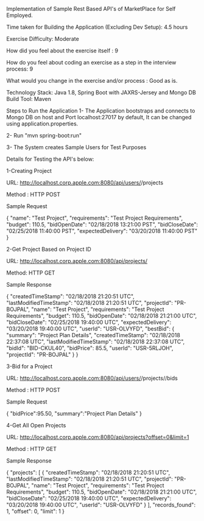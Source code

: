 Implementation of Sample Rest Based API's of MarketPlace for Self Employed.

Time taken for Building the Application (Excluding Dev Setup): 4.5 hours

Exercise Difficulty: Moderate

How did you feel about the exercise itself : 9

How do you feel about coding an exercise as a step in the interview process: 9

What would you change in the exercise and/or process : Good as is.


Technology Stack: Java 1.8, Spring Boot with JAXRS-Jersey and Mongo DB
Build Tool: Maven

Steps to Run the Application
1- The Application bootstraps and connects to Mongo DB on host and Port localhost:27017 by default, It can be changed using application.properties.

2- Run "mvn spring-boot:run"

3- The System creates Sample Users for Test Purposes




Details for Testing the API's below:

1-Creating Project

URL: http://localhost.corp.apple.com:8080/api/users/<user-Id>/projects

Method : HTTP POST

Sample Request

{
  "name": "Test Project",
  "requirements": "Test Project Requirements",
  "budget": 110.5,
  "bidOpenDate": "02/18/2018 13:21:00 PST",
  "bidCloseDate": "02/25/2018 11:40:00 PST",
  "expectedDelivery": "03/20/2018 11:40:00 PST"
 }


2-Get Project Based on Project ID

URL: http://localhost.corp.apple.com:8080/api/projects/<project-Id>

Method: HTTP GET

Sample Response

{
    "createdTimeStamp": "02/18/2018 21:20:51 UTC",
    "lastModifiedTimeStamp": "02/18/2018 21:20:51 UTC",
    "projectId": "PR-BOJPAL",
    "name": "Test Project",
    "requirements": "Test Project Requirements",
    "budget": 110.5,
    "bidOpenDate": "02/18/2018 21:21:00 UTC",
    "bidCloseDate": "02/25/2018 19:40:00 UTC",
    "expectedDelivery": "03/20/2018 19:40:00 UTC",
    "userId": "USR-OLVYFD",
    "bestBid": {
        "summary": "Project Plan Details",
        "createdTimeStamp": "02/18/2018 22:37:08 UTC",
        "lastModifiedTimeStamp": "02/18/2018 22:37:08 UTC",
        "bidId": "BID-CKUL40",
        "bidPrice": 85.5,
        "userId": "USR-5RLJOH",
        "projectId": "PR-BOJPAL"
    }
}



3-Bid for a Project

URL: http://localhost.corp.apple.com:8080/api/users/<user-Id>/projects/<project-id>/bids

Method : HTTP POST

Sample Request

{
	"bidPrice":95.50,
	"summary":"Project Plan Details"
}


4-Get All Open Projects

URL: http://localhost.corp.apple.com:8080/api/projects?offset=0&limit=1

Method : HTTP GET

Sample Response

{
    "projects": [
        {
            "createdTimeStamp": "02/18/2018 21:20:51 UTC",
            "lastModifiedTimeStamp": "02/18/2018 21:20:51 UTC",
            "projectId": "PR-BOJPAL",
            "name": "Test Project",
            "requirements": "Test Project Requirements",
            "budget": 110.5,
            "bidOpenDate": "02/18/2018 21:21:00 UTC",
            "bidCloseDate": "02/25/2018 19:40:00 UTC",
            "expectedDelivery": "03/20/2018 19:40:00 UTC",
            "userId": "USR-OLVYFD"
        }
    ],
    "records_found": 1,
    "offset": 0,
    "limit": 1
}

